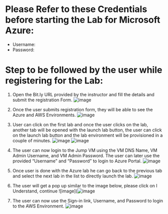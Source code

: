 # Please Refer to these Credentials before starting the Lab for **Microsoft Azure**:
* Username: <inject key="AzureAdUserEmail"></inject>
* Password: <inject key="AzureAdUserPassword"></inject>

# Step to be followed by the user while registering for the Lab:

1.	Open the Bit.ly URL provided by the instructor and fill the details and submit the registration Form.
![image](https://user-images.githubusercontent.com/85232046/126780702-c0bdf1fb-ca87-405d-b45e-4d305d1e1aa0.png)

 

2.	Once the user submits registration form, they will be able to see the Azure and AWS Environments.
![image](https://user-images.githubusercontent.com/85232046/126780724-74b95a51-0583-4ea2-b501-fd752d2e38e3.png) 



3.	User can click on the first lab and once the user clicks on the lab, another tab will be opened with the launch lab button, the user can click on the launch lab button and the lab environment will be provisioned in a couple of minutes.
![image](https://user-images.githubusercontent.com/85232046/126780758-02c93bb5-738e-4d9a-aaad-6c288915bbcc.png)
![image](https://user-images.githubusercontent.com/85232046/126780769-a0447809-7f1a-4e2e-95a9-84d06bac210d.png)



4.	The user can now login to the Jump VM using the VM DNS Name, VM Admin Username, and VM Admin Password. The user can later use the provided “Username” and “Password” to login to Azure Portal.
![image](https://user-images.githubusercontent.com/85232046/126780786-abbd4f75-7a5c-4230-9b75-9f229c099012.png)



5. Once user is done with the Azure lab he can go back to the previous tab and select the next lab in the list to directly launch the lab.
![image](https://user-images.githubusercontent.com/85232046/126780814-df1eef24-e22b-46e5-adb6-bedc18ab462f.png)



6. The user will get a pop up similar to the image below, please click on I Understand, continue
 ![image](![image](https://user-images.githubusercontent.com/37663104/126991687-1573b6c5-ada8-4901-a402-73ea3e0c2ba4.png)

 

7.	The user can now use the Sign-in link, Username, and Password to login to the AWS Environment.
![image](https://user-images.githubusercontent.com/85232046/126780852-648e8f2e-d3e3-4494-af15-a526e6f947f9.png)

 
